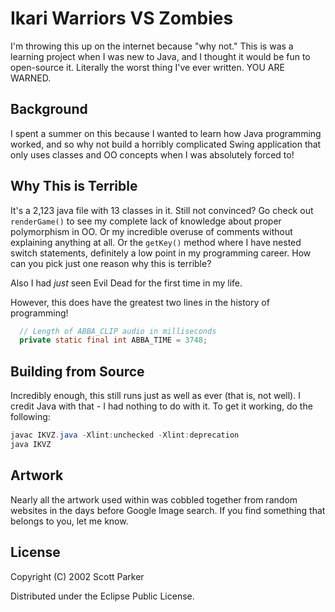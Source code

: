 # Ikari Warriors VS Zombies

I'm throwing this up on the internet because "why not." This is was a learning project when I was new to Java, and I thought it would be fun to open-source it. Literally the worst thing I've ever written. YOU ARE WARNED.

## Background

I spent a summer on this because I wanted to learn how Java programming worked, and so why not build a horribly complicated Swing application that only uses classes and OO concepts when I was absolutely forced to!

## Why This is Terrible

It's a 2,123 java file with 13 classes in it. Still not convinced? Go check out `renderGame()` to see my complete lack of knowledge about proper polymorphism in OO. Or my incredible overuse of comments without explaining anything at all. Or the `getKey()` method where I have nested switch statements, definitely a low point in my programming career. How can you pick just one reason why this is terrible?

Also I had _just_ seen Evil Dead for the first time in my life.

However, this does have the greatest two lines in the history of programming!

```java
  // Length of ABBA_CLIP audio in milliseconds
  private static final int ABBA_TIME = 3748;
```

## Building from Source

Incredibly enough, this still runs just as well as ever (that is, not well). I credit Java with that - I had nothing to do with it. To get it working, do the following:

```java
javac IKVZ.java -Xlint:unchecked -Xlint:deprecation
java IKVZ
```

## Artwork

Nearly all the artwork used within was cobbled together from random websites in the days before Google Image search. If you find something that belongs to you, let me know.

## License

Copyright (C) 2002 Scott Parker

Distributed under the Eclipse Public License.
